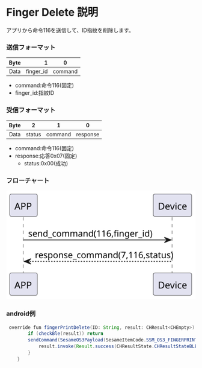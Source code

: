 # Finger Delete 説明
アプリから命令116を送信して、ID指紋を削除します。
### 送信フォーマット

|  Byte  | 1|    0     |
|:------:|---:|:--------:|
| Data   | finger_id|  command |

- command:命令116(固定)
- finger_id:指紋ID




### 受信フォーマット

| Byte  |        2   |     1     |     0      |
|:---:|:-----------:|:----:|:---------:|
| Data |  status | command |response   |
- command:命令116(固定)
- response:応答0x07(固定)
    - status:0x00(成功)




### フローチャート
![icon](finger_delete.svg)





### android例
``` java
 override fun fingerPrintDelete(ID: String, result: CHResult<CHEmpty>) {
        if (checkBle(result)) return
        sendCommand(SesameOS3Payload(SesameItemCode.SSM_OS3_FINGERPRINT_DELETE.value, ID.hexStringToByteArray())) {
            result.invoke(Result.success(CHResultState.CHResultStateBLE(CHEmpty())))
        }
    }
```
